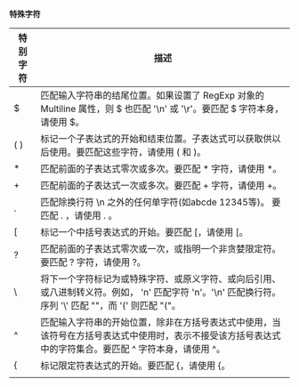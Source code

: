 **特殊字符**

|特别字符	|描述|
|--	|--	|
|$			|匹配输入字符串的结尾位置。如果设置了 RegExp 对象的 Multiline 属性，则 $ 也匹配 '\n' 或 '\r'。要匹配 $ 字符本身，请使用 \$。|
|( )		|标记一个子表达式的开始和结束位置。子表达式可以获取供以后使用。要匹配这些字符，请使用 \( 和 \)。|
|*			|匹配前面的子表达式零次或多次。要匹配 * 字符，请使用 \*。|
|+			|匹配前面的子表达式一次或多次。要匹配 + 字符，请使用 \+。|
|.			|匹配除换行符 \n 之外的任何单字符(如abcde 12345等)。 要匹配 . ，请使用 \. 。|
|[			|标记一个中括号表达式的开始。要匹配 [，请使用 \[。|
|?			|匹配前面的子表达式零次或一次，或指明一个非贪婪限定符。要匹配 ? 字符，请使用 \?。|
|\			|将下一个字符标记为或特殊字符、或原义字符、或向后引用、或八进制转义符。例如， 'n' 匹配字符 'n'。'\n' 匹配换行符。序列 '\\' 匹配 "\"，而 '\(' 则匹配 "("。|
|^			|匹配输入字符串的开始位置，除非在方括号表达式中使用，当该符号在方括号表达式中使用时，表示不接受该方括号表达式中的字符集合。要匹配 ^ 字符本身，请使用 \^。|
|{			|标记限定符表达式的开始。要匹配 {，请使用 \{。|
|			|																																							|指明两项之间的一个选择。要匹配	|，请使用 \	|。	|
